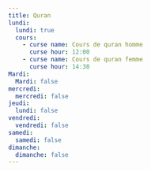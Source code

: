 ```yaml
---
title: Quran
lundi:
  lundi: true
  cours:
    - curse name: Cours de quran homme
      curse hour: 12:00
    - curse name: Cours de quran femme
      curse hour: 14:30
Mardi:
  Mardi: false
mercredi:
  mercredi: false
jeudi:
  lundi: false
vendredi:
  vendredi: false
samedi:
  samedi: false
dimanche:
  dimanche: false
---
```

